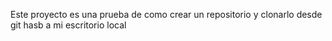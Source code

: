 Este proyecto es una prueba de como crear un repositorio y clonarlo desde git hasb a mi escritorio local
